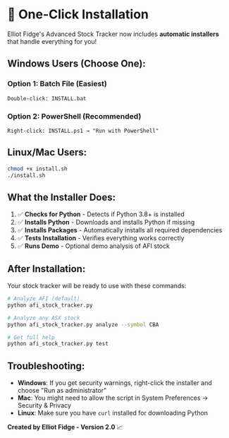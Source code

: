 # 🚀 One-Click Installation

Elliot Fidge's Advanced Stock Tracker now includes **automatic installers** that handle everything for you!

## Windows Users (Choose One):

### Option 1: Batch File (Easiest)
```
Double-click: INSTALL.bat
```

### Option 2: PowerShell (Recommended)
```
Right-click: INSTALL.ps1 → "Run with PowerShell"
```

## Linux/Mac Users:

```bash
chmod +x install.sh
./install.sh
```

## What the Installer Does:

1. ✅ **Checks for Python** - Detects if Python 3.8+ is installed
2. ✅ **Installs Python** - Downloads and installs Python if missing
3. ✅ **Installs Packages** - Automatically installs all required dependencies
4. ✅ **Tests Installation** - Verifies everything works correctly
5. ✅ **Runs Demo** - Optional demo analysis of AFI stock

## After Installation:

Your stock tracker will be ready to use with these commands:

```bash
# Analyze AFI (default)
python afi_stock_tracker.py

# Analyze any ASX stock
python afi_stock_tracker.py analyze --symbol CBA

# Get full help
python afi_stock_tracker.py test
```

## Troubleshooting:

- **Windows**: If you get security warnings, right-click the installer and choose "Run as administrator"
- **Mac**: You might need to allow the script in System Preferences → Security & Privacy
- **Linux**: Make sure you have `curl` installed for downloading Python

**Created by Elliot Fidge - Version 2.0** 📈